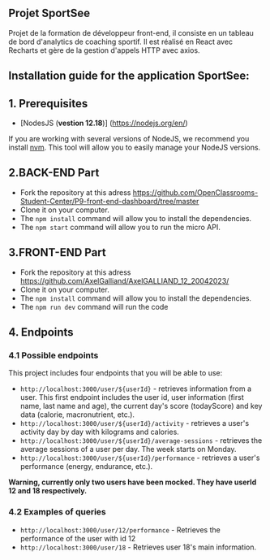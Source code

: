 ## Projet SportSee

Projet de la formation de développeur front-end, il consiste en un tableau de bord d'analytics de coaching sportif. Il est réalisé en React avec Recharts et gère de la gestion d'appels HTTP avec axios. 


## Installation guide for the application SportSee:

## 1. Prerequisites

- [NodesJS (**vestion 12.18**)] (https://nodejs.org/en/)

If you are working with several versions of NodeJS, we recommend you install [nvm](https://github.com/nvm-sh/nvm). This tool will allow you to easily manage your NodeJS versions.


## 2.BACK-END Part

- Fork the repository at this adress https://github.com/OpenClassrooms-Student-Center/P9-front-end-dashboard/tree/master
- Clone it on your computer.
- The `npm install` command will allow you to install the dependencies.
- The `npm start` command will allow you to run the micro API.

## 3.FRONT-END Part

- Fork the repository at this adress https://github.com/AxelGalliand/AxelGALLIAND_12_20042023/
- Clone it on your computer.
- The `npm install` command will allow you to install the dependencies.
- The `npm run dev` command will run the code

## 4. Endpoints

### 4.1 Possible endpoints

This project includes four endpoints that you will be able to use: 

- `http://localhost:3000/user/${userId}` - retrieves information from a user. This first endpoint includes the user id, user information (first name, last name and age), the current day's score (todayScore) and key data (calorie, macronutrient, etc.).
- `http://localhost:3000/user/${userId}/activity` - retrieves a user's activity day by day with kilograms and calories.
- `http://localhost:3000/user/${userId}/average-sessions` - retrieves the average sessions of a user per day. The week starts on Monday.
- `http://localhost:3000/user/${userId}/performance` - retrieves a user's performance (energy, endurance, etc.).


**Warning, currently only two users have been mocked. They have userId 12 and 18 respectively.**

### 4.2 Examples of queries

- `http://localhost:3000/user/12/performance` - Retrieves the performance of the user with id 12
- `http://localhost:3000/user/18` - Retrieves user 18's main information.
